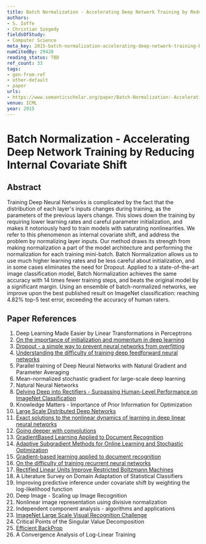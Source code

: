 ```yaml
---
title: Batch Normalization - Accelerating Deep Network Training by Reducing Internal Covariate Shift
authors:
- S. Ioffe
- Christian Szegedy
fieldsOfStudy:
- Computer Science
meta_key: 2015-batch-normalization-accelerating-deep-network-training-by-reducing-internal-covariate-shift
numCitedBy: 29420
reading_status: TBD
ref_count: 33
tags:
- gen-from-ref
- other-default
- paper
urls:
- https://www.semanticscholar.org/paper/Batch-Normalization:-Accelerating-Deep-Network-by-Ioffe-Szegedy/4d376d6978dad0374edfa6709c9556b42d3594d3?sort=total-citations
venue: ICML
year: 2015
---
```


# Batch Normalization - Accelerating Deep Network Training by Reducing Internal Covariate Shift

## Abstract

Training Deep Neural Networks is complicated by the fact that the distribution of each layer's inputs changes during training, as the parameters of the previous layers change. This slows down the training by requiring lower learning rates and careful parameter initialization, and makes it notoriously hard to train models with saturating nonlinearities. We refer to this phenomenon as internal covariate shift, and address the problem by normalizing layer inputs. Our method draws its strength from making normalization a part of the model architecture and performing the normalization for each training mini-batch. Batch Normalization allows us to use much higher learning rates and be less careful about initialization, and in some cases eliminates the need for Dropout. Applied to a state-of-the-art image classification model, Batch Normalization achieves the same accuracy with 14 times fewer training steps, and beats the original model by a significant margin. Using an ensemble of batch-normalized networks, we improve upon the best published result on ImageNet classification: reaching 4.82% top-5 test error, exceeding the accuracy of human raters.

## Paper References

1. Deep Learning Made Easier by Linear Transformations in Perceptrons
2. [On the importance of initialization and momentum in deep learning](2013-on-the-importance-of-initialization-and-momentum-in-deep-learning)
3. [Dropout - a simple way to prevent neural networks from overfitting](2014-dropout-a-simple-way-to-prevent-neural-networks-from-overfitting)
4. [Understanding the difficulty of training deep feedforward neural networks](2010-understanding-the-difficulty-of-training-deep-feedforward-neural-networks)
5. Parallel training of Deep Neural Networks with Natural Gradient and Parameter Averaging
6. Mean-normalized stochastic gradient for large-scale deep learning
7. Natural Neural Networks
8. [Delving Deep into Rectifiers - Surpassing Human-Level Performance on ImageNet Classification](2015-delving-deep-into-rectifiers-surpassing-human-level-performance-on-imagenet-classification)
9. Knowledge Matters - Importance of Prior Information for Optimization
10. [Large Scale Distributed Deep Networks](2012-large-scale-distributed-deep-networks)
11. [Exact solutions to the nonlinear dynamics of learning in deep linear neural networks](2014-exact-solutions-to-the-nonlinear-dynamics-of-learning-in-deep-linear-neural-networks)
12. [Going deeper with convolutions](2015-going-deeper-with-convolutions)
13. [GradientBased Learning Applied to Document Recognition](2001-gradientbased-learning-applied-to-document-recognition)
14. [Adaptive Subgradient Methods for Online Learning and Stochastic Optimization](2010-adaptive-subgradient-methods-for-online-learning-and-stochastic-optimization)
15. [Gradient-based learning applied to document recognition](1998-lenet5.md)
16. [On the difficulty of training recurrent neural networks](2013-on-the-difficulty-of-training-recurrent-neural-networks)
17. [Rectified Linear Units Improve Restricted Boltzmann Machines](2010-rectified-linear-units-improve-restricted-boltzmann-machines)
18. A Literature Survey on Domain Adaptation of Statistical Classifiers
19. Improving predictive inference under covariate shift by weighting the log-likelihood function
20. Deep Image - Scaling up Image Recognition
21. Nonlinear image representation using divisive normalization
22. Independent component analysis - algorithms and applications
23. [ImageNet Large Scale Visual Recognition Challenge](2015-imagenet-large-scale-visual-recognition-challenge)
24. Critical Points of the Singular Value Decomposition
25. [Efficient BackProp](2012-efficient-backprop)
26. A Convergence Analysis of Log-Linear Training
